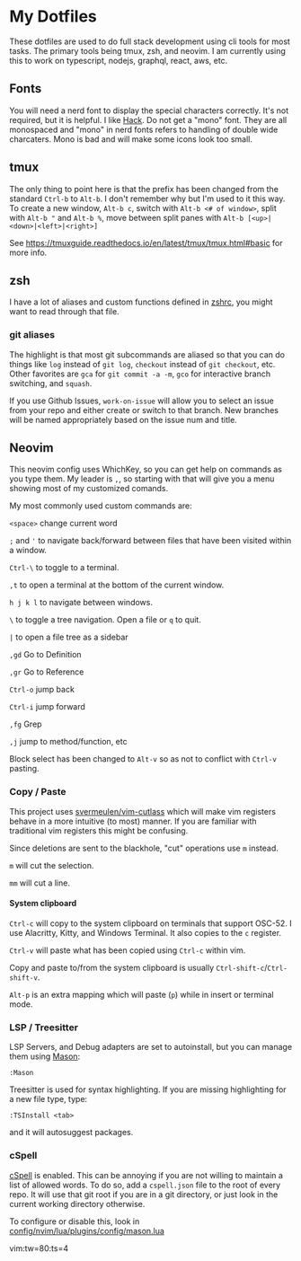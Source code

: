 # My Dotfiles

These dotfiles are used to do full stack development using cli tools for most
tasks. The primary tools being tmux, zsh, and neovim. I am currently using this 
to work on typescript, nodejs, graphql, react, aws, etc.

## Fonts

You will need a nerd font to display the special characters correctly. It's not 
required, but it is helpful. I like
[Hack](https://github.com/ryanoasis/nerd-fonts/tree/master/patched-fonts/Hack).
Do not get a "mono" font. They are all monospaced and "mono" in nerd fonts
refers to handling of double wide charcaters. Mono is bad and will make some
icons look too small.

## tmux

The only thing to point here is that the prefix has been changed from the
standard `Ctrl-b` to `Alt-b`. I don't remember why but I'm used to it this way.
To create a new window, `Alt-b c`, switch with `Alt-b <# of window>`, split
with `Alt-b "` and `Alt-b %`, move between split panes with `Alt-b
[<up>|<down>|<left>|<right>]`

See https://tmuxguide.readthedocs.io/en/latest/tmux/tmux.html#basic for more
info.

## zsh

I have a lot of aliases and custom functions defined in [zshrc](zshrc), you
might want to read through that file. 

### git aliases

The highlight is that most git subcommands are aliased so that you can do things 
like `log` instead of `git log`, `checkout` instead of `git checkout`, etc.
Other favorites are `gca` for `git commit -a -m`, `gco` for interactive
branch switching, and `squash`.

If you use Github Issues, `work-on-issue` will allow you to select an issue from
your repo and either create or switch to that branch. New branches will be named
appropriately based on the issue num and title.

## Neovim

This neovim config uses WhichKey, so you can get help on commands as you type
them. My leader is `,`, so starting with that will give you a menu showing most
of my customized comands.

My most commonly used custom commands are:

`<space>` change current word

`;` and `'` to navigate back/forward between files that have been visited within
a window.

`Ctrl-\` to toggle to a terminal.

`,t` to open a terminal at the bottom of the current window.

`h j k l` to navigate between windows.

`\` to toggle a tree navigation. Open a file or `q` to quit.

`|` to open a file tree as a sidebar

`,gd` Go to Definition

`,gr` Go to Reference

`Ctrl-o` jump back

`Ctrl-i` jump forward

`,fg` Grep

`,j` jump to method/function, etc

Block select has been changed to `Alt-v` so as not to conflict with `Ctrl-v`
pasting.

### Copy / Paste

This project uses [svermeulen/vim-cutlass](https://github.com/svermeulen/vim-cutlass)
which will make vim registers behave in a more intuitive (to most) manner. If
you are familiar with traditional vim registers this might be confusing.

Since deletions are sent to the blackhole, "cut" operations use `m` instead.

`m` will cut the selection.

`mm` will cut a line.

#### System clipboard

`Ctrl-c` will copy to the system clipboard on terminals that support OSC-52. I
use Alacritty, Kitty, and Windows Terminal. It also copies to the `c` register.

`Ctrl-v` will paste what has been copied using `Ctrl-c` within vim.

Copy and paste to/from the system clipboard is usually
`Ctrl-shift-c`/`Ctrl-shift-v`.

`Alt-p` is an extra mapping which will paste (`p`) while in insert or terminal mode.


### LSP / Treesitter

LSP Servers, and Debug adapters are set to autoinstall, but you can
manage them using [Mason](https://github.com/williamboman/mason.nvim):
```
:Mason
```

Treesitter is used for syntax highlighting. If you are missing highlighting for
a new file type, type:
```
:TSInstall <tab>
```
and it will autosuggest packages.


### cSpell

[cSpell](https://cspell.org) is enabled. This can be annoying if you are not
willing to maintain a list of allowed words. To do so, add a `cspell.json` file
to the root of every repo. It will use that git root if you are in a git
directory, or just look in the current working directory otherwise.

To configure or disable this, look in
[config/nvim/lua/plugins/config/mason.lua](config/nvim/lua/plugins/config/mason.lua)

vim:tw=80:ts=4
